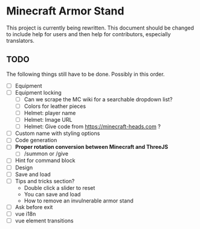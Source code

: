 # Minecraft Armor Stand

This project is currently being rewritten. This document should be changed to include help for users and then help for contributors, especially translators.

## TODO
The following things still have to be done. Possibly in this order.
- [ ] Equipment
- [ ] Equipment locking
  - [ ] Can we scrape the MC wiki for a searchable dropdown list?
  - [ ] Colors for leather pieces
  - [ ] Helmet: player name
  - [ ] Helmet: Image URL
  - [ ] Helmet: Give code from https://minecraft-heads.com ?
- [ ] Custom name with styling options
- [ ] Code generation
- [ ] **Proper rotation conversion between Minecraft and ThreeJS**
  - [ ] /summon or /give
- [ ] Hint for command block
- [ ] Design
- [ ] Save and load
- [ ] Tips and tricks section?
  - Double click a slider to reset
  - You can save and load
  - How to remove an invulnerable armor stand
- [ ] Ask before exit
- [ ] vue i18n
- [ ] vue element transitions